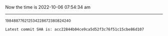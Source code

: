 Now the time is 2022-10-06 07:54:34 am

---

<small>198488776212534228672380824240</small>

```txt
Latest commit SHA is: acc22844b04ce9ca5d52f3c76f51c15cbe86d107
```
